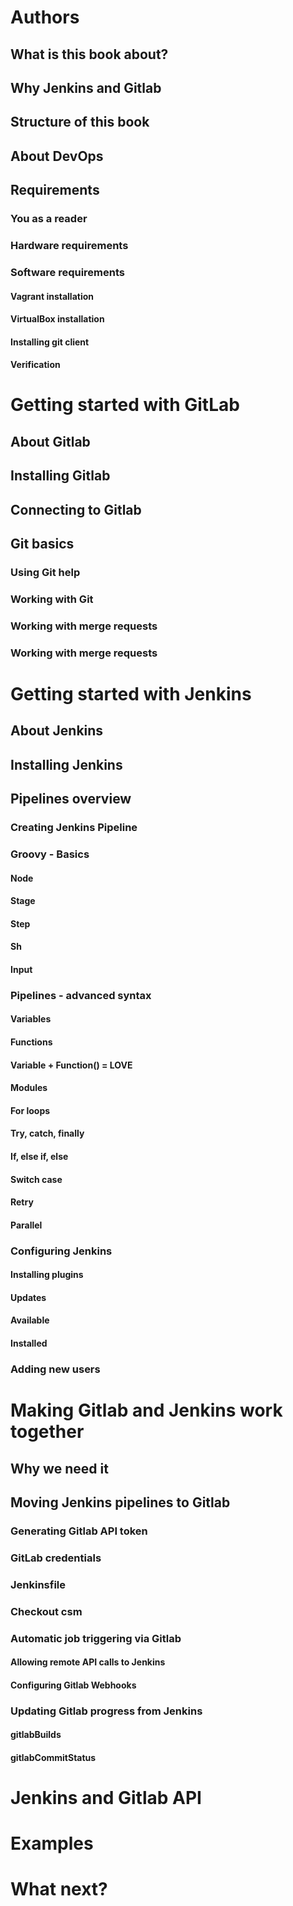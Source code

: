 # Authors
## What is this book about?
## Why Jenkins and Gitlab	
## Structure of this book	
## About DevOps	
## Requirements	
### You as a reader	
### Hardware requirements	
### Software requirements	
#### Vagrant installation	
#### VirtualBox installation	
#### Installing git client	
#### Verification	
# Getting started with GitLab	
## About Gitlab	
## Installing Gitlab
## Connecting to Gitlab
## Git basics	
### Using Git help
### Working with Git
### Working with merge requests
### Working with merge requests
# Getting started with Jenkins
## About Jenkins	
## Installing Jenkins	
## Pipelines overview	
### Creating Jenkins Pipeline	
### Groovy - Basics	
#### Node	
#### Stage	
#### Step	
#### Sh	
#### Input	
### Pipelines - advanced syntax	
#### Variables	
#### Functions	
#### Variable + Function() = LOVE	
#### Modules	
#### For loops	
#### Try, catch, finally	
#### If, else if, else	
#### Switch case	
#### Retry	
#### Parallel	
### Configuring Jenkins
#### Installing plugins	
#### Updates	
#### Available	
#### Installed	
### Adding new users	
# Making Gitlab and Jenkins work together	
## Why we need it	
## Moving Jenkins pipelines to Gitlab	
### Generating Gitlab API token	
### GitLab credentials	
### Jenkinsfile	
### Checkout csm	
### Automatic job triggering via Gitlab	
#### Allowing remote API calls to Jenkins	
#### Configuring Gitlab Webhooks	
### Updating Gitlab progress from Jenkins	
#### gitlabBuilds	
#### gitlabCommitStatus	
# Jenkins and Gitlab API	
# Examples	
# What next?
